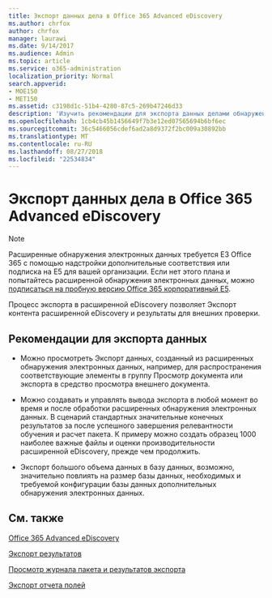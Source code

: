 ```yaml
---
title: Экспорт данных дела в Office 365 Advanced eDiscovery
ms.author: chrfox
author: chrfox
manager: laurawi
ms.date: 9/14/2017
ms.audience: Admin
ms.topic: article
ms.service: o365-administration
localization_priority: Normal
search.appverid:
- MOE150
- MET150
ms.assetid: c3198d1c-51b4-4280-87c5-269b47246d33
description: 'Изучить рекомендации для экспорта данных делами обнаружения электронных данных и результаты для ознакомления с помощью процесс экспорта в Office 365 расширенного обнаружения электронных данных.  '
ms.openlocfilehash: 1cb4cb45b1456649f7b3e12ed07565694b6bf6ec
ms.sourcegitcommit: 36c5466056cdef6ad2a8d9372f2bc009a30892bb
ms.translationtype: MT
ms.contentlocale: ru-RU
ms.lasthandoff: 08/27/2018
ms.locfileid: "22534834"
---
```

# <a name="export-case-data-in-office-365-advanced-ediscovery"></a>Экспорт данных дела в Office 365 Advanced eDiscovery

> [!NOTE]
> Расширенные обнаружения электронных данных требуется E3 Office 365 с помощью надстройки дополнительные соответствия или подписка на E5 для вашей организации. Если нет этого плана и попытайтесь расширенной обнаружения электронных данных, можно [подписаться на пробную версию Office 365 корпоративный E5](https://go.microsoft.com/fwlink/p/?LinkID=698279). 
  
Процесс экспорта в расширенной eDiscovery позволяет Экспорт контента расширенной eDiscovery и результаты для внешних проверки. 
  
## <a name="guidelines-for-exporting-data"></a>Рекомендации для экспорта данных

- Можно просмотреть Экспорт данных, созданный из расширенных обнаружения электронных данных, например, для распространения соответствующие элементы в группу Просмотр документа или экспорта в средство просмотра внешнего документа.
    
- Можно создавать и управлять вывода экспорта в любой момент во время и после обработки расширенных обнаружения электронных данных. В сценарий стандартных значительные конечных результатов за после успешного завершения релевантности обучения и расчет пакета. К примеру можно создать образец 1000 наиболее важные файлы и оценки производительности расширенной eDiscovery, прежде чем продолжить.
    
- Экспорт большого объема данных в базу данных, возможно, значительно повлиять на размер базы данных, необходимых и требуемой конфигурации базы данных дополнительных обнаружения электронных данных.
    
## <a name="see-also"></a>См. также

[Office 365 Advanced eDiscovery](office-365-advanced-ediscovery.md)
  
[Экспорт результатов](export-results-in-advanced-ediscovery.md)
  
[Просмотр журнала пакета и результатов экспорта](view-batch-history-and-export-past-results.md)

[Экспорт отчета полей](export-report-fields-in-advanced-ediscovery.md)

